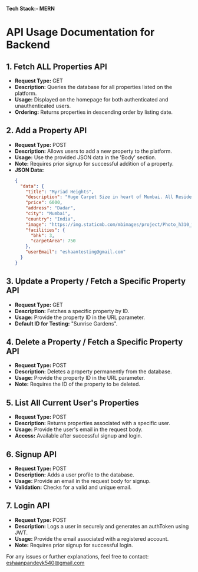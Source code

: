 
**Tech Stack:- MERN**
# API Usage Documentation for Backend

## 1. Fetch ALL Properties API
- **Request Type:** GET
- **Description:** Queries the database for all properties listed on the platform.
- **Usage:** Displayed on the homepage for both authenticated and unauthenticated users.
- **Ordering:** Returns properties in descending order by listing date.

## 2. Add a Property API
- **Request Type:** POST
- **Description:** Allows users to add a new property to the platform.
- **Usage:** Use the provided JSON data in the 'Body' section.
- **Note:** Requires prior signup for successful addition of a property.
- **JSON Data:**
    ```json
    {
      "data": {
        "title": "Myriad Heights",
        "description": "Huge Carpet Size in heart of Mumbai. All Residents enjoy easy access to a beautiful parks and public transport.",
        "price": 6000,
        "address": "Dadar",
        "city": "Mumbai",
        "country": "India",
        "image": "https://img.staticmb.com/mbimages/project/Photo_h310_w462/2018/05/10/Project-Photo-11-JP-North-Estella-Mumbai-5115379_380_750_310_462.jpg",
        "facilities": {
          "bhk": 3,
          "carpetArea": 750
        },
        "userEmail": "eshaantesting@gmail.com"
      }
    }
    ```

## 3. Update a Property / Fetch a Specific Property API
- **Request Type:** GET
- **Description:** Fetches a specific property by ID.
- **Usage:** Provide the property ID in the URL parameter.
- **Default ID for Testing:** "Sunrise Gardens".

## 4. Delete a Property / Fetch a Specific Property API
- **Request Type:** POST
- **Description:** Deletes a property permanently from the database.
- **Usage:** Provide the property ID in the URL parameter.
- **Note:** Requires the ID of the property to be deleted.

## 5. List All Current User's Properties
- **Request Type:** POST
- **Description:** Returns properties associated with a specific user.
- **Usage:** Provide the user's email in the request body.
- **Access:** Available after successful signup and login.

## 6. Signup API
- **Request Type:** POST
- **Description:** Adds a user profile to the database.
- **Usage:** Provide an email in the request body for signup.
- **Validation:** Checks for a valid and unique email.

## 7. Login API
- **Request Type:** POST
- **Description:** Logs a user in securely and generates an authToken using JWT.
- **Usage:** Provide the email associated with a registered account.
- **Note:** Requires prior signup for successful login.

For any issues or further explanations, feel free to contact: eshaanpandeyk540@gmail.com
